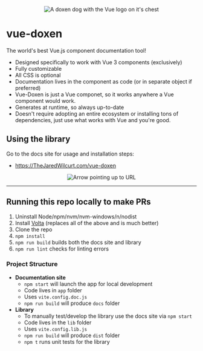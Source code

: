 <p align="center"><img alt="A doxen dog with the Vue logo on it's chest" src="public/meta/mstile04lg.png"></p>


# vue-doxen

The world's best Vue.js component documentation tool!

* Designed specifically to work with Vue 3 components (exclusively)
* Fully customizable
* All CSS is optional
* Documentation lives in the component as code (or in separate object if preferred)
* Vue-Doxen is just a Vue componet, so it works anywhere a Vue component would work.
* Generates at runtime, so always up-to-date
* Doesn't require adopting an entire ecosystem or installing tons of dependencies, just use what works with Vue and you're good.


## Using the library

Go to the docs site for usage and installation steps:

* https://TheJaredWilcurt.com/vue-doxen

<p align="center"><img alt="Arrow pointing up to URL" src="https://github.com/TheJaredWilcurt/vue-doxen/assets/4629794/7d548cf5-efa9-4654-92f2-f8a81af5c7b0"></p>


* * *


## Running this repo locally to make PRs

1. Uninstall Node/npm/nvm/nvm-windows/n/nodist
1. Install [Volta](https://volta.sh) (replaces all of the above and is much better)
1. Clone the repo
1. `npm install`
1. `npm run build` builds both the docs site and library
1. `npm run lint` checks for linting errors


### Project Structure

* **Documentation site**
  * `npm start` will launch the app for local development
  * Code lives in `app` folder
  * Uses `vite.config.doc.js`
  * `npm run build` will produce `docs` folder
* **Library**
  * To manually test/develop the library use the docs site via `npm start`
  * Code lives in the `lib` folder
  * Uses `vite.config.lib.js`
  * `npm run build` will produce `dist` folder
  * `npm t` runs unit tests for the library
